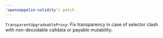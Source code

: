 ```yaml
---
'openzeppelin-solidity': patch
---
```


`TransparentUpgradeableProxy`: Fix transparency in case of selector clash with non-decodable calldata or payable mutability.
